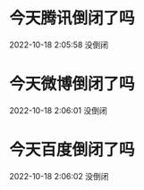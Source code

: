 # 今天腾讯倒闭了吗

2022-10-18 2:05:58 没倒闭

# 今天微博倒闭了吗

2022-10-18 2:06:01 没倒闭

# 今天百度倒闭了吗

2022-10-18 2:06:02 没倒闭

